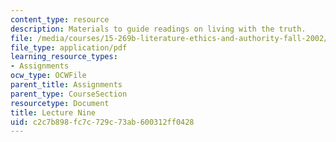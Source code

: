 ```yaml
---
content_type: resource
description: Materials to guide readings on living with the truth.
file: /media/courses/15-269b-literature-ethics-and-authority-fall-2002/c2c7b898fc7c729c73ab600312ff0428_lecture9.pdf
file_type: application/pdf
learning_resource_types:
- Assignments
ocw_type: OCWFile
parent_title: Assignments
parent_type: CourseSection
resourcetype: Document
title: Lecture Nine
uid: c2c7b898-fc7c-729c-73ab-600312ff0428
---
```

